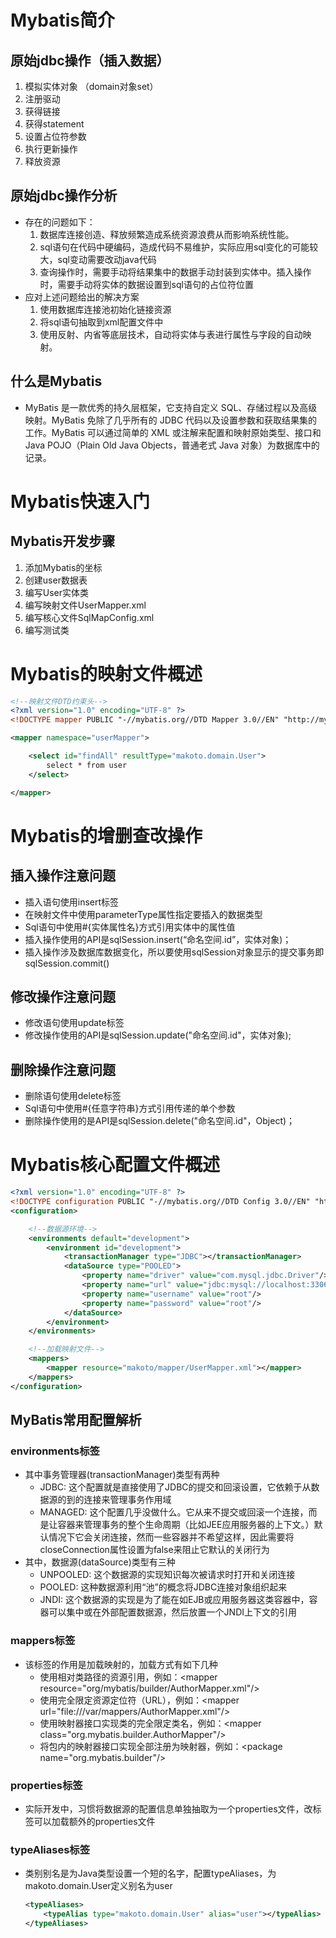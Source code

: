 # Mybatis简介

## 原始jdbc操作（插入数据）

1. 模拟实体对象 （domain对象set）
2. 注册驱动
3. 获得链接
4. 获得statement
5. 设置占位符参数
6. 执行更新操作
7. 释放资源

## 原始jdbc操作分析

* 存在的问题如下：
  1. 数据库连接创造、释放频繁造成系统资源浪费从而影响系统性能。
  2. sql语句在代码中硬编码，造成代码不易维护，实际应用sql变化的可能较大，sql变动需要改动java代码
  3. 查询操作时，需要手动将结果集中的数据手动封装到实体中。插入操作时，需要手动将实体的数据设置到sql语句的占位符位置
* 应对上述问题给出的解决方案
  1. 使用数据库连接池初始化链接资源
  2. 将sql语句抽取到xml配置文件中
  3. 使用反射、内省等底层技术，自动将实体与表进行属性与字段的自动映射。

## 什么是Mybatis

* MyBatis 是一款优秀的持久层框架，它支持自定义 SQL、存储过程以及高级映射。MyBatis 免除了几乎所有的 JDBC 代码以及设置参数和获取结果集的工作。MyBatis 可以通过简单的 XML 或注解来配置和映射原始类型、接口和 Java POJO（Plain Old Java Objects，普通老式 Java 对象）为数据库中的记录。

# Mybatis快速入门

## Mybatis开发步骤

1. 添加Mybatis的坐标
2. 创建user数据表
3. 编写User实体类
4. 编写映射文件UserMapper.xml
5. 编写核心文件SqlMapConfig.xml
6. 编写测试类

# Mybatis的映射文件概述

```xml
<!--映射文件DTD约束头-->
<?xml version="1.0" encoding="UTF-8" ?>
<!DOCTYPE mapper PUBLIC "-//mybatis.org//DTD Mapper 3.0//EN" "http://mybatis.org/dtd/mybatis-3-mapper.dtd">

<mapper namespace="userMapper">

    <select id="findAll" resultType="makoto.domain.User">
        select * from user
    </select>

</mapper>
```

# Mybatis的增删查改操作

## 插入操作注意问题

* 插入语句使用insert标签
* 在映射文件中使用parameterType属性指定要插入的数据类型
* Sql语句中使用#{实体属性名}方式引用实体中的属性值
* 插入操作使用的API是sqlSession.insert(“命名空间.id”，实体对象)；
* 插入操作涉及数据库数据变化，所以要使用sqlSession对象显示的提交事务即sqlSession.commit()

## 修改操作注意问题

* 修改语句使用update标签
* 修改操作使用的API是sqlSession.update("命名空间.id"，实体对象);

## 删除操作注意问题

* 删除语句使用delete标签
* Sql语句中使用#{任意字符串}方式引用传递的单个参数
* 删除操作使用的是API是sqlSession.delete("命名空间.id"，Object)；

# Mybatis核心配置文件概述

``` xml
<?xml version="1.0" encoding="UTF-8" ?>
<!DOCTYPE configuration PUBLIC "-//mybatis.org//DTD Config 3.0//EN" "http://mybatis.org/dtd/mybatis-3-config.dtd">
<configuration>

    <!--数据源环境-->
    <environments default="development">
        <environment id="development">
            <transactionManager type="JDBC"></transactionManager>
            <dataSource type="POOLED">
                <property name="driver" value="com.mysql.jdbc.Driver"/>
                <property name="url" value="jdbc:mysql://localhost:3306/test"/>
                <property name="username" value="root"/>
                <property name="password" value="root"/>
            </dataSource>
        </environment>
    </environments>

    <!--加载映射文件-->
    <mappers>
        <mapper resource="makoto/mapper/UserMapper.xml"></mapper>
    </mappers>
</configuration>
```

## MyBatis常用配置解析

### environments标签

* 其中事务管理器(transactionManager)类型有两种
  * JDBC: 这个配置就是直接使用了JDBC的提交和回滚设置，它依赖于从数据源的到的连接来管理事务作用域
  * MANAGED: 这个配置几乎没做什么。它从来不提交或回滚一个连接，而是让容器来管理事务的整个生命周期（比如JEE应用服务器的上下文。）默认情况下它会关闭连接，然而一些容器并不希望这样，因此需要将closeConnection属性设置为false来阻止它默认的关闭行为
* 其中，数据源(dataSource)类型有三种
  * UNPOOLED: 这个数据源的实现知识每次被请求时打开和关闭连接
  * POOLED: 这种数据源利用“池”的概念将JDBC连接对象组织起来
  * JNDI: 这个数据源的实现是为了能在如EJB或应用服务器这类容器中，容器可以集中或在外部配置数据源，然后放置一个JNDI上下文的引用

### mappers标签

* 该标签的作用是加载映射的，加载方式有如下几种
  * 使用相对类路径的资源引用，例如：\<mapper resource="org/mybatis/builder/AuthorMapper.xml"/>
  * 使用完全限定资源定位符（URL），例如：\<mapper url="file:///var/mappers/AuthorMapper.xml"/>
  * 使用映射器接口实现类的完全限定类名，例如：\<mapper class="org.mybatis.builder.AuthorMapper"/>
  * 将包内的映射器接口实现全部注册为映射器，例如：\<package name="org.mybatis.builder"/>

### properties标签

* 实际开发中，习惯将数据源的配置信息单独抽取为一个properties文件，改标签可以加载额外的properties文件

### typeAliases标签

* 类别别名是为Java类型设置一个短的名字，配置typeAliases，为makoto.domain.User定义别名为user

  ``` xml
  <typeAliases>
      <typeAlias type="makoto.domain.User" alias="user"></typeAlias>
  </typeAliases>
  ```

  

